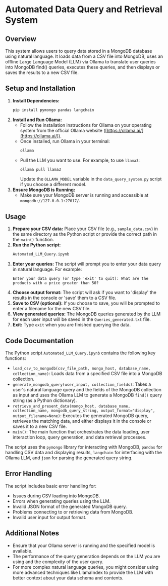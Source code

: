 # Automated Data Query and Retrieval System

## Overview

This system allows users to query data stored in a MongoDB database using natural language. It loads data from a CSV file into MongoDB, uses an offline Large Language Model (LLM) via Ollama to translate user queries into MongoDB find() queries, executes these queries, and then displays or saves the results to a new CSV file.

## Setup and Installation

1.  **Install Dependencies:**
    ```bash
    pip install pymongo pandas langchain
    ```
2.  **Install and Run Ollama:**
    * Follow the installation instructions for Ollama on your operating system from the official Ollama website ([https://ollama.ai/](https://ollama.ai/)).
    * Once installed, run Ollama in your terminal:
        ```bash
        ollama
        ```
    * Pull the LLM you want to use. For example, to use `llama3`:
        ```bash
        ollama pull llama3
        ```
        Update the `OLLAMA_MODEL` variable in the `data_query_system.py` script if you choose a different model.
3.  **Ensure MongoDB is Running:**
    * Make sure your MongoDB server is running and accessible at `mongodb://127.0.0.1:27017/`.

## Usage

1.  **Prepare your CSV data:** Place your CSV file (e.g., `sample_data.csv`) in the same directory as the Python script or provide the correct path in the `main()` function.
2.  **Run the Python script:**
    ```bash
    Automated_LLM_Query.ipynb
    ```
3.  **Enter your queries:** The script will prompt you to enter your data query in natural language. For example:
    ```
    Enter your data query (or type 'exit' to quit): What are the products with a price greater than 50?
    ```
4.  **Choose output format:** The script will ask if you want to 'display' the results in the console or 'save' them to a CSV file.
5.  **Save to CSV (optional):** If you choose to save, you will be prompted to enter a filename for the new CSV file.
6.  **View generated queries:** The MongoDB queries generated by the LLM for each user input will be saved in the `Queries_generated.txt` file.
7.  **Exit:** Type `exit` when you are finished querying the data.

## Code Documentation

The Python script `Automated_LLM_Query.ipynb` contains the following key functions:

* `load_csv_to_mongodb(csv_file_path, mongo_host, database_name, collection_name)`: Loads data from a specified CSV file into a MongoDB collection.
* `generate_mongodb_query(user_input, collection_fields)`: Takes a user's natural language query and the fields of the MongoDB collection as input and uses the Ollama LLM to generate a MongoDB `find()` query string (as a Python dictionary).
* `retrieve_and_present_data(mongo_host, database_name, collection_name, mongodb_query_string, output_format="display", output_filename=None)`: Executes the generated MongoDB query, retrieves the matching data, and either displays it in the console or saves it to a new CSV file.
* `main()`: The main function that orchestrates the data loading, user interaction loop, query generation, and data retrieval processes.

The script uses the `pymongo` library for interacting with MongoDB, `pandas` for handling CSV data and displaying results, `langchain` for interfacing with the Ollama LLM, and `json` for parsing the generated query string.

## Error Handling

The script includes basic error handling for:

* Issues during CSV loading into MongoDB.
* Errors when generating queries using the LLM.
* Invalid JSON format of the generated MongoDB query.
* Problems connecting to or retrieving data from MongoDB.
* Invalid user input for output format.

## Additional Notes

* Ensure that your Ollama server is running and the specified model is available.
* The performance of the query generation depends on the LLM you are using and the complexity of the user query.
* For more complex natural language queries, you might consider using more advanced techniques like LlamaIndex to provide the LLM with better context about your data schema and contents.

